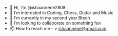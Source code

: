 - 👋 Hi, I’m @ishaannene2808
- 👀 I’m interested in Coding, Chess, Guitar and Music
- 🌱 I’m currently in my second year Btech
- 💞️ I’m looking to collaborate on something fun
- 📫 How to reach me - > ishaannene@gmail.com

<!---
ishaannene2808/ishaannene2808 is a ✨ special ✨ repository because its `README.md` (this file) appears on your GitHub profile.
You can click the Preview link to take a look at your changes.
--->
